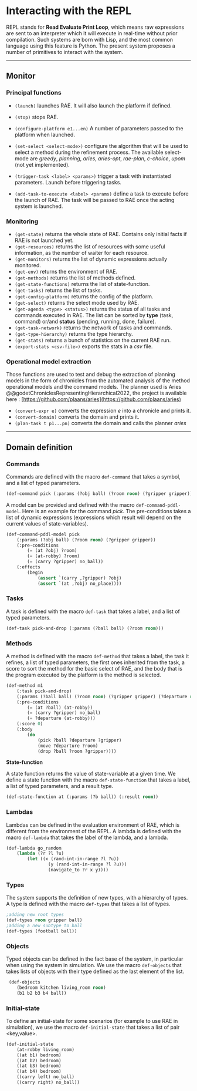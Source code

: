 # Interacting with the REPL

REPL stands for **Read Evaluate Print Loop**, which means raw expressions are sent to an interpreter which it will execute in real-time without prior compilation.
Such systems are born with Lisp, and the most common language using this feature is Python.
The present system proposes a number of primitives to interact with the system.

--- 

## Monitor

### Principal functions

- `(launch)` launches RAE. It will also launch the platform if defined.
- `(stop)` stops RAE.

- `(configure-platform e1...en)` A number of parameters passed to the platform when launched.
- `(set-select <select-mode>)` configure the algorithm that will be used to select a method during the refinement process.
The available select-mode are *greedy*, *planning*, *aries*, *aries-opt*, *rae-plan*, *c-choice*, *upom* (not yet implemented).
- `(trigger-task <label> <params>)` trigger a task with instantiated parameters. Launch before triggering tasks.
- `(add-task-to-execute <label> <params)` define a task to execute before the launch of RAE. The task will be passed to RAE once the acting system is launched.

### Monitoring
- `(get-state)` returns the whole state of RAE. Contains only initial facts if RAE is not launched yet.
- `(get-resources)` returns the list of resources with some useful information, as the number of waiter for each resource.
- `(get-monitors)` returns the list of dynamic expressions actually monitored.
- `(get-env)` returns the environment of RAE.
- `(get-methods)` returns the list of methods defined.
- `(get-state-functions)` returns the list of state-function.
- `(get-tasks)` returns the list of tasks.
- `(get-config-platform)` returns the config of the platform.
- `(get-select)` returns the select mode used by RAE.
- `(get-agenda <type> <status>)` returns the status of all tasks and commands executed in RAE. The list can be sorted by **type** (task, command) or/and **status** (pending, running, done, failure).
- `(get-task-network)` returns the network of tasks and commands.
- `(get-type-hierarchy)` returns the type hierarchy.
- `(get-stats)` returns a bunch of statistics on the current RAE run.
- `(export-stats <csv-file>)` exports the stats in a *csv* file.

### Operational model extraction

Those functions are used to test and debug the extraction of planning models in the form of chronicles from the automated analysis of the method operational models and the command models. The planner used is Aries @@godetChroniclesRepresentingHierarchical2022, the project is available here : [https://github.com/plaans/aries](https://github.com/plaans/aries)

- `(convert-expr e)` converts the expression *e* into a chronicle and prints it.
- `(convert-domain)` converts the domain and prints it.
- `(plan-task t p1...pn)` converts the domain and calls the planner *aries* 

---
## Domain definition

### **Commands**

Commands are defined with the macro `def-command` that takes a symbol, and a list of typed parameters.

```lisp
(def-command pick (:params (?obj ball) (?room room) (?gripper gripper)))
```

A model can be provided and defined with the macro `def-command-pddl-model`. Here is an example for the command *pick*. The pre-conditions takes a list of dynamic expressions (expressions which result will depend on the current values of state-variables).

```lisp
(def-command-pddl-model pick
    (:params (?obj ball) (?room room) (?gripper gripper))
    (:pre-conditions
        (= (at ?obj) ?room)
        (= (at-robby) ?room)
        (= (carry ?gripper) no_ball))
    (:effects
        (begin
            (assert `(carry ,?gripper) ?obj)
            (assert `(at ,?obj) no_place))))
```


<!--- This function creates a lambda that will be stored in the environment with this form:

```lisp
(lambda (?r) (rae-exec-command (quote pick) ?r))
```
-->

### **Tasks**

A task is defined with the macro `def-task` that takes a label, and a list of typed parameters.

```lisp
(def-task pick-and-drop (:params (?ball ball) (?room room)))
```

### **Methods**

A method is defined with the macro `def-method` that takes a label, the task it refines, a list of typed parameters, the first ones inherited from the task, a score to sort the method for the basic select of RAE, and the body that is the program executed by the platform is the method is selected.

```lisp
(def-method m1
    (:task pick-and-drop)
    (:params (?ball ball) (?room room) (?gripper gripper) (?departure room))
    (:pre-conditions 
        (= (at ?ball) (at-robby))
        (= (carry ?gripper) no_ball)
        (= ?departure (at-robby)))
    (:score 0)
    (:body
        (do
            (pick ?ball ?departure ?gripper)
            (move ?departure ?room)
            (drop ?ball ?room ?gripper))))

```

**State-function**

A state function returns the value of state-variable at a given time.
We define a state function with the macro `def-state-function` that takes a label, a list of typed parameters, and a result type.

```lisp
(def-state-function at (:params (?b ball)) (:result room))
```

### **Lambdas**

Lambdas can be defined in the evaluation environment of RAE, which is different from the environment of the REPL. A lambda is defined with the macro `def-lambda` that takes the label of the lambda, and a lambda.

```lisp
(def-lambda go_random
    (lambda (?r ?l ?u)
        (let ((x (rand-int-in-range ?l ?u))
                (y (rand-int-in-range ?l ?u)))
                (navigate_to ?r x y))))
```


### **Types**

The system supports the definition of new types, with a hierarchy of types. A type is defined with the macro `def-types` that takes a list of types.

```lisp
;adding new root types
(def-types room gripper ball)
;adding a new subtype to ball
(def-types (football ball))
```


### **Objects**

Typed objects can be defined in the fact base of the system, in particular when using the system in simulation.
We use the macro `def-objects` that takes lists of objects with their type defined as the last element of the list.

```lisp
 (def-objects
    (bedroom kitchen living_room room)
    (b1 b2 b3 b4 ball))
```
### **Initial-state**

To define an initial-state for some scenarios (for example to use RAE in simulation), we use the macro `def-initial-state` that takes a list of pair <key,value>.

```lisp
(def-initial-state
    (at-robby living_room)
    ((at b1) bedroom)
    ((at b2) bedroom)
    ((at b3) bedroom)
    ((at b4) bedroom)
    ((carry left) no_ball)
    ((carry right) no_ball))
```
